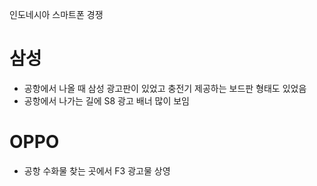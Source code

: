 인도네시아 스마트폰 경쟁

# 삼성
* 공항에서 나올 때 삼성 광고판이 있었고 충전기 제공하는 보드판 형태도 있었음
* 공항에서 나가는 길에 S8 광고 배너 많이 보임

# OPPO
* 공항 수화물 찾는 곳에서 F3 광고물 상영
